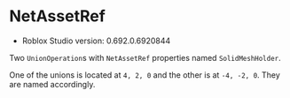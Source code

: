 # NetAssetRef
* Roblox Studio version: 0.692.0.6920844

Two `UnionOperation`s with `NetAssetRef` properties named `SolidMeshHolder`.

One of the unions is located at `4, 2, 0` and the other is at `-4, -2, 0`. They are named accordingly.